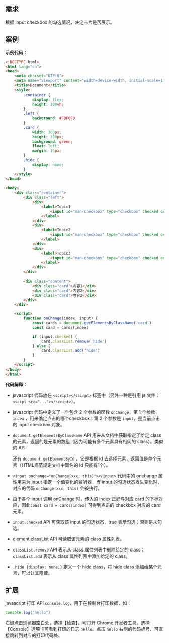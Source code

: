 ## 需求

根据 input checkbox 的勾选情况，决定卡片是否展示。

## 案例

**示例代码：**

```html
<!DOCTYPE html>
<html lang="en">
<head>
    <meta charset="UTF-8">
    <meta name="viewport" content="width=device-width, initial-scale=1.0">
    <title>Document</title>
    <style>
        .container {
            display: flex;
            height: 100vh;
        }
        .left {
            background: #F0F0F0;
        }
        .card {
            width: 300px;
            height: 300px;
            background: green;
            float: left;
            margin: 16px;
        }
        .hide {
            display: none;
        }
    </style>
</head>

<body>
    <div class="container">
        <div class="left">
            <div>
                <label>Topic1
                    <input id="man-checkbox" type="checkbox" checked onchange="onChange(0, this)">
                </label>
            </div>
            <div>
                <label>Topic2
                    <input id="man-checkbox" type="checkbox" checked onchange="onChange(1, this)">
                </label>
            </div>
            <div>
                <label>Topic3
                    <input id="man-checkbox" type="checkbox" checked onchange="onChange(2, this)">
                </label>
            </div>
        </div>

        <div class="content">
            <div class="card">内容1</div>
            <div class="card">内容2</div>
            <div class="card">内容3</div>
        </div>
    </div>

    <script> 
        function onChange(index, input) {
            const cards = document.getElementsByClassName('card')
            const card = cards[index]

            if (input.checked) {
                card.classList.remove('hide')
            } else {
                card.classList.add('hide')
            }
        }
    </script>
</body>
</html>
```

**代码解释：**

- javascript 代码放在 `<script></scirpt>` 标签中（另外一种是引用 js 文件：`<scipt src="..."></script>`）。

- javascript 代码中定义了一个包含 2 个参数的函数 `onChange`，第 1 个参数 `index` ，用来确定点击的哪个checkbox；第 2 个参数是 `input`，是当前点击的 input checkbox 对象。

- `document.getElementsByClassName` API 用来从文档中获取指定了给定 class 的元素，返回的是元素的数组（因为可能有多个元素具有相同的 class）。类似的 API

  还有 `document.getElementById` ，它是根据 id 去选择元素，返回值是单个元素（HTML规范规定文档中同名的 id 只能有1个）。

- `<input onchange="onChange(xxx, this)"></input>` 代码中的 onchange 属性用来为 input 指定一个值变化的监听器，当 input 的勾选状态发生变化时，对应的代码 `onChange(xxx, this)` 会被执行。

- 由于各个 input 调用 onChange 时，传入的 index 正好与对应 card 的下标对应，因此`const card = cards[index]` 可得到点击的 checkbox 对应的 card 元素。

- `input.checked` API 可获取该 input 的勾选状态，true 表示勾选；否则是未勾选。

- element.classList API 可读取该元素的 class 属性列表。

- `classList.remove` API 表示从 class 属性列表中删除给定的 class；`classList.add` 表示从 class 属性列表中添加给定的 class。

- `.hide {display: none;}` 定义一个 hide class，将 hide class 添加给某个元素，可以让其隐藏。

## 扩展

javascript 打印 API `console.log`，用于在控制台打印数据，如：

```javascript
console.log("hello")
```

右键点击浏览器空白处，选择【检查】，可打开 Chrome 开发者工具。选择 【Console】选项卡可看到打印的日志 `hello`。点击 `hello` 右侧的代码标号，可直接跳转到对应的打印代码处。